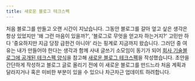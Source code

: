 ```yaml
---
title: 새로운 블로그 테크스펙
---
```


처음 블로그를 만들고 오랜 시간이 지났습니다.
그동안 블로그를 갈아 엎고 싶은 생각은 항상 있었지만 '왜 그런 마음이 있을까?', '블로그로 무엇을 얻고자 하는거지?' 고민만 하다 '중요하지만 지금 당장 급한건 아니야' 라는 핑계로 지금까지 왔습니다.
그러던 중 여유는 내가 만들어야 한다는 생각과 함께 사내 글쓰기 소모임이 동기가 되어 [회사 기술블로그에 공개된 테크스펙 양식](https://blog.banksalad.com/tech/we-work-by-tech-spec/)을 참고해 [새로운 블로그 테크스펙](https://docs.google.com/document/d/1eW6lOty0yyaBvF4EDigVE0HaaHIUi2iu1pqtjw5gt2E/edit?usp=sharing)을 작성했습니다.
초안을 간단하게 작성하고 블로그 글로 올리기 전에 이 새로운 블로그를 만드느라 처음 계획과 달라지거나 혹은 미비한 부분이 있을 수 있으나 차근차근 업데이트 하려합니다.
